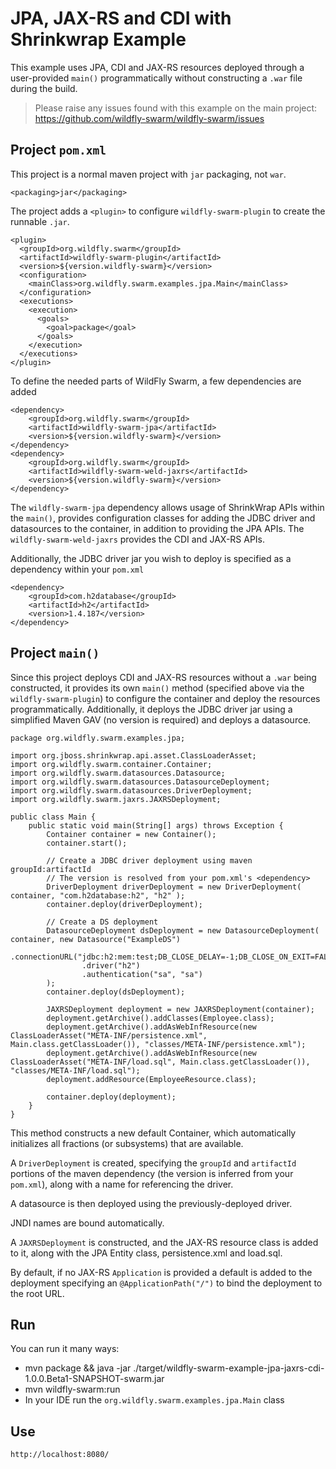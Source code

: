 # JPA, JAX-RS and CDI with Shrinkwrap Example

This example uses JPA, CDI and JAX-RS resources deployed through a user-provided
`main()` programmatically without constructing a `.war` file during the build.

> Please raise any issues found with this example on the main project:
> https://github.com/wildfly-swarm/wildfly-swarm/issues

## Project `pom.xml`

This project is a normal maven project with `jar` packaging, not `war`.

    <packaging>jar</packaging>

The project adds a `<plugin>` to configure `wildfly-swarm-plugin` to
create the runnable `.jar`.

    <plugin>
      <groupId>org.wildfly.swarm</groupId>
      <artifactId>wildfly-swarm-plugin</artifactId>
      <version>${version.wildfly-swarm}</version>
      <configuration>
        <mainClass>org.wildfly.swarm.examples.jpa.Main</mainClass>
      </configuration>
      <executions>
        <execution>
          <goals>
            <goal>package</goal>
          </goals>
        </execution>
      </executions>
    </plugin>

To define the needed parts of WildFly Swarm, a few dependencies are added

    <dependency>
        <groupId>org.wildfly.swarm</groupId>
        <artifactId>wildfly-swarm-jpa</artifactId>
        <version>${version.wildfly-swarm}</version>
    </dependency>
    <dependency>
        <groupId>org.wildfly.swarm</groupId>
        <artifactId>wildfly-swarm-weld-jaxrs</artifactId>
        <version>${version.wildfly-swarm}</version>
    </dependency>

The `wildfly-swarm-jpa` dependency allows usage of ShrinkWrap APIs within the `main()`,
provides configuration classes for adding the JDBC driver and datasources to the container,
in addition to providing the JPA APIs.  The `wildfly-swarm-weld-jaxrs` provides the CDI and JAX-RS
APIs.

Additionally, the JDBC driver jar you wish to deploy is specified as a dependency
within your `pom.xml`

    <dependency>
        <groupId>com.h2database</groupId>
        <artifactId>h2</artifactId>
        <version>1.4.187</version>
    </dependency>

## Project `main()`

Since this project deploys CDI and JAX-RS resources without a `.war` being constructed, it
provides its own `main()` method (specified above via the `wildfly-swarm-plugin`) to
configure the container and deploy the resources programmatically. Additionally,
it deploys the JDBC driver jar using a simplified Maven GAV (no version is required)
and deploys a datasource.

    package org.wildfly.swarm.examples.jpa;
    
    import org.jboss.shrinkwrap.api.asset.ClassLoaderAsset;
    import org.wildfly.swarm.container.Container;
    import org.wildfly.swarm.datasources.Datasource;
    import org.wildfly.swarm.datasources.DatasourceDeployment;
    import org.wildfly.swarm.datasources.DriverDeployment;
    import org.wildfly.swarm.jaxrs.JAXRSDeployment;
    
    public class Main {
        public static void main(String[] args) throws Exception {
            Container container = new Container();
            container.start();
    
            // Create a JDBC driver deployment using maven groupId:artifactId
            // The version is resolved from your pom.xml's <dependency>
            DriverDeployment driverDeployment = new DriverDeployment( container, "com.h2database:h2", "h2" );
            container.deploy(driverDeployment);
    
            // Create a DS deployment
            DatasourceDeployment dsDeployment = new DatasourceDeployment( container, new Datasource("ExampleDS")
                    .connectionURL("jdbc:h2:mem:test;DB_CLOSE_DELAY=-1;DB_CLOSE_ON_EXIT=FALSE")
                    .driver("h2")
                    .authentication("sa", "sa")
            );
            container.deploy(dsDeployment);
    
            JAXRSDeployment deployment = new JAXRSDeployment(container);
            deployment.getArchive().addClasses(Employee.class);
            deployment.getArchive().addAsWebInfResource(new ClassLoaderAsset("META-INF/persistence.xml", Main.class.getClassLoader()), "classes/META-INF/persistence.xml");
            deployment.getArchive().addAsWebInfResource(new ClassLoaderAsset("META-INF/load.sql", Main.class.getClassLoader()), "classes/META-INF/load.sql");
            deployment.addResource(EmployeeResource.class);
    
            container.deploy(deployment);
        }
    }

This method constructs a new default Container, which automatically
initializes all fractions (or subsystems) that are available.

A `DriverDeployment` is created, specifying the `groupId` and `artifactId` portions
of the maven dependency (the version is inferred from your `pom.xml`), along with
a name for referencing the driver.

A datasource is then deployed using the previously-deployed driver.

JNDI names are bound automatically.

A `JAXRSDeployment` is constructed, and the JAX-RS resource class is
added to it, along with the JPA Entity class, persistence.xml and load.sql.

By default, if no JAX-RS `Application` is provided a default is added
to the deployment specifying an `@ApplicationPath("/")` to bind the
deployment to the root URL.

## Run

You can run it many ways:

* mvn package && java -jar ./target/wildfly-swarm-example-jpa-jaxrs-cdi-1.0.0.Beta1-SNAPSHOT-swarm.jar
* mvn wildfly-swarm:run
* In your IDE run the `org.wildfly.swarm.examples.jpa.Main` class

## Use

    http://localhost:8080/